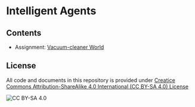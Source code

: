 <!-- #region -->
# Intelligent Agents

## Contents

* Assignment: [Vacuum-cleaner World](simple_randomized_agent.ipynb)


## License
All code and documents in this repository is provided under [Creatice Commons Attribution-ShareAlike 4.0 International (CC BY-SA 4.0) License](https://creativecommons.org/licenses/by-sa/4.0/)

![CC BY-SA 4.0](https://licensebuttons.net/l/by-sa/3.0/88x31.png)
<!-- #endregion -->

```python

```
